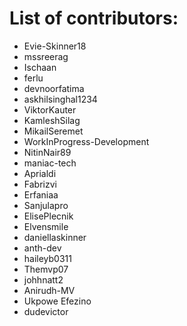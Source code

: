 # List of contributors:

- Evie-Skinner18
- mssreerag
- Ischaan
- ferlu
- devnoorfatima
- askhilsinghal1234
- ViktorKauter
- KamleshSilag
- MikailSeremet
- WorkInProgress-Development
- NitinNair89
- maniac-tech
- Aprialdi
- Fabrizvi
- Erfaniaa
- Sanjulapro
- ElisePlecnik
- Elvensmile
- daniellaskinner
- anth-dev
- haileyb0311
- Themvp07
- johhnatt2
- Anirudh-MV
- Ukpowe Efezino
- dudevictor
